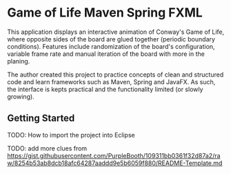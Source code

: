 # Game of Life Maven Spring FXML

This application displays an interactive animation of Conway's Game of Life, where opposite sides of the board are glued together (periodic boundary conditions). Features include randomization of the board's configuration, variable frame rate and manual iteration of the board with more in the planing.

The author created this project to practice concepts of clean and structured code and learn frameworks such as Maven, Spring and JavaFX. As such, the interface is kepts practical and the functionality limited (or slowly growing).

## Getting Started

TODO: How to import the project into Eclipse

TODO: add more clues from https://gist.githubusercontent.com/PurpleBooth/109311bb0361f32d87a2/raw/8254b53ab8dcb18afc64287aaddd9e5b6059f880/README-Template.md
